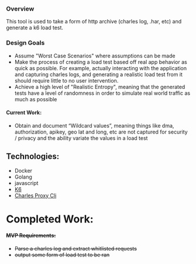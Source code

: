 ### Overview

This tool is used to take a form of http archive (charles log, .har, etc) and generate a k6 load test.

### Design Goals
* Assume "Worst Case Scenarios" where assumptions can be made
* Make the process of creating a load test based off real app behavior as quick as possible. For example, actually interacting with the application and capturing charles logs, and generating a realistic load test from it should require little to no user intervention.
* Achieve a high level of "Realistic Entropy", meaning that the generated tests have a level of randomness in order to simulate real world traffic as much as possible

#### Current Work:
* Obtain and document “Wildcard values”, meaning things like dma, authorization, apikey, geo lat and long, etc are not captured for security / privacy and the ability variate the values in a load test

## Technologies:
* Docker
* Golang
* javascript
* [K6](https://docs.k6.io/docs/)
* [Charles Proxy Cli](https://www.charlesproxy.com/documentation/tools/command-line-tools/)


# Completed Work:

#### ~~MVP Requirements:~~
* ~~Parse a charles log and extract whitlisted requests~~
* ~~output some form of load test to be ran~~